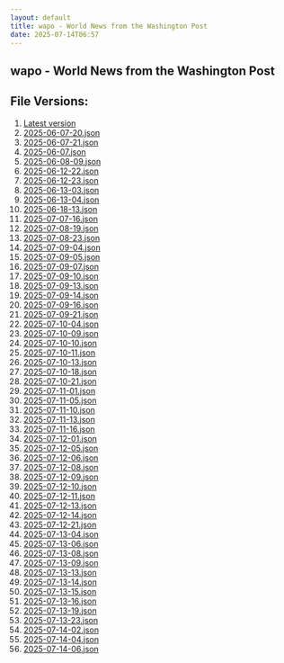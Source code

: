 ```yaml
---
layout: default
title: wapo - World News from the Washington Post
date: 2025-07-14T06:57
---
```


## wapo - World News from the Washington Post

<div id="data-chart"></div>
<div id="data-table"></div>
<script>
document.addEventListener('DOMContentLoaded', function(){
  document.getElementById('data-table').textContent = 'This source isn't supported for tables yet.';
});
</script>

## File Versions:
1. [Latest version](./latest.json)
2. [2025-06-07-20.json](./2025-06-07-20.json)
3. [2025-06-07-21.json](./2025-06-07-21.json)
4. [2025-06-07.json](./2025-06-07.json)
5. [2025-06-08-09.json](./2025-06-08-09.json)
6. [2025-06-12-22.json](./2025-06-12-22.json)
7. [2025-06-12-23.json](./2025-06-12-23.json)
8. [2025-06-13-03.json](./2025-06-13-03.json)
9. [2025-06-13-04.json](./2025-06-13-04.json)
10. [2025-06-18-13.json](./2025-06-18-13.json)
11. [2025-07-07-16.json](./2025-07-07-16.json)
12. [2025-07-08-19.json](./2025-07-08-19.json)
13. [2025-07-08-23.json](./2025-07-08-23.json)
14. [2025-07-09-04.json](./2025-07-09-04.json)
15. [2025-07-09-05.json](./2025-07-09-05.json)
16. [2025-07-09-07.json](./2025-07-09-07.json)
17. [2025-07-09-10.json](./2025-07-09-10.json)
18. [2025-07-09-13.json](./2025-07-09-13.json)
19. [2025-07-09-14.json](./2025-07-09-14.json)
20. [2025-07-09-16.json](./2025-07-09-16.json)
21. [2025-07-09-21.json](./2025-07-09-21.json)
22. [2025-07-10-04.json](./2025-07-10-04.json)
23. [2025-07-10-09.json](./2025-07-10-09.json)
24. [2025-07-10-10.json](./2025-07-10-10.json)
25. [2025-07-10-11.json](./2025-07-10-11.json)
26. [2025-07-10-13.json](./2025-07-10-13.json)
27. [2025-07-10-18.json](./2025-07-10-18.json)
28. [2025-07-10-21.json](./2025-07-10-21.json)
29. [2025-07-11-01.json](./2025-07-11-01.json)
30. [2025-07-11-05.json](./2025-07-11-05.json)
31. [2025-07-11-10.json](./2025-07-11-10.json)
32. [2025-07-11-13.json](./2025-07-11-13.json)
33. [2025-07-11-16.json](./2025-07-11-16.json)
34. [2025-07-12-01.json](./2025-07-12-01.json)
35. [2025-07-12-05.json](./2025-07-12-05.json)
36. [2025-07-12-06.json](./2025-07-12-06.json)
37. [2025-07-12-08.json](./2025-07-12-08.json)
38. [2025-07-12-09.json](./2025-07-12-09.json)
39. [2025-07-12-10.json](./2025-07-12-10.json)
40. [2025-07-12-11.json](./2025-07-12-11.json)
41. [2025-07-12-13.json](./2025-07-12-13.json)
42. [2025-07-12-14.json](./2025-07-12-14.json)
43. [2025-07-12-21.json](./2025-07-12-21.json)
44. [2025-07-13-04.json](./2025-07-13-04.json)
45. [2025-07-13-06.json](./2025-07-13-06.json)
46. [2025-07-13-08.json](./2025-07-13-08.json)
47. [2025-07-13-09.json](./2025-07-13-09.json)
48. [2025-07-13-13.json](./2025-07-13-13.json)
49. [2025-07-13-14.json](./2025-07-13-14.json)
50. [2025-07-13-15.json](./2025-07-13-15.json)
51. [2025-07-13-16.json](./2025-07-13-16.json)
52. [2025-07-13-19.json](./2025-07-13-19.json)
53. [2025-07-13-23.json](./2025-07-13-23.json)
54. [2025-07-14-02.json](./2025-07-14-02.json)
55. [2025-07-14-04.json](./2025-07-14-04.json)
56. [2025-07-14-06.json](./2025-07-14-06.json)
